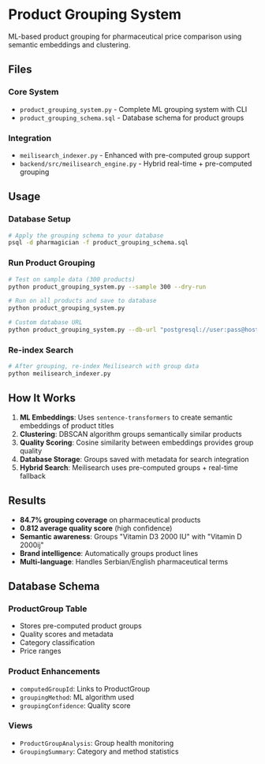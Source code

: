 # Product Grouping System

ML-based product grouping for pharmaceutical price comparison using semantic embeddings and clustering.

## Files

### Core System
- `product_grouping_system.py` - Complete ML grouping system with CLI
- `product_grouping_schema.sql` - Database schema for product groups

### Integration
- `meilisearch_indexer.py` - Enhanced with pre-computed group support
- `backend/src/meilisearch_engine.py` - Hybrid real-time + pre-computed grouping

## Usage

### Database Setup
```bash
# Apply the grouping schema to your database
psql -d pharmagician -f product_grouping_schema.sql
```

### Run Product Grouping

```bash
# Test on sample data (300 products)
python product_grouping_system.py --sample 300 --dry-run

# Run on all products and save to database
python product_grouping_system.py

# Custom database URL
python product_grouping_system.py --db-url "postgresql://user:pass@host/db"
```

### Re-index Search
```bash
# After grouping, re-index Meilisearch with group data
python meilisearch_indexer.py
```

## How It Works

1. **ML Embeddings**: Uses `sentence-transformers` to create semantic embeddings of product titles
2. **Clustering**: DBSCAN algorithm groups semantically similar products
3. **Quality Scoring**: Cosine similarity between embeddings provides group quality
4. **Database Storage**: Groups saved with metadata for search integration
5. **Hybrid Search**: Meilisearch uses pre-computed groups + real-time fallback

## Results

- **84.7% grouping coverage** on pharmaceutical products
- **0.812 average quality score** (high confidence)
- **Semantic awareness**: Groups "Vitamin D3 2000 IU" with "Vitamin D 2000ij"
- **Brand intelligence**: Automatically groups product lines
- **Multi-language**: Handles Serbian/English pharmaceutical terms

## Database Schema

### ProductGroup Table
- Stores pre-computed product groups
- Quality scores and metadata
- Category classification
- Price ranges

### Product Enhancements
- `computedGroupId`: Links to ProductGroup
- `groupingMethod`: ML algorithm used
- `groupingConfidence`: Quality score

### Views
- `ProductGroupAnalysis`: Group health monitoring
- `GroupingSummary`: Category and method statistics